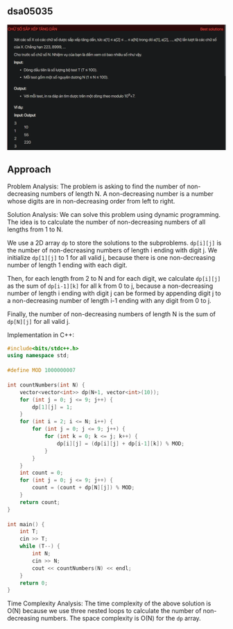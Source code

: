 ## dsa05035
![alt text](image.png)
## Approach
Problem Analysis:
The problem is asking to find the number of non-decreasing numbers of length N. A non-decreasing number is a number whose digits are in non-decreasing order from left to right.

Solution Analysis:
We can solve this problem using dynamic programming. The idea is to calculate the number of non-decreasing numbers of all lengths from 1 to N.

We use a 2D array `dp` to store the solutions to the subproblems. `dp[i][j]` is the number of non-decreasing numbers of length i ending with digit j. We initialize `dp[1][j]` to 1 for all valid j, because there is one non-decreasing number of length 1 ending with each digit.

Then, for each length from 2 to N and for each digit, we calculate `dp[i][j]` as the sum of `dp[i-1][k]` for all k from 0 to j, because a non-decreasing number of length i ending with digit j can be formed by appending digit j to a non-decreasing number of length i-1 ending with any digit from 0 to j.

Finally, the number of non-decreasing numbers of length N is the sum of `dp[N][j]` for all valid j.

Implementation in C++:

```cpp
#include<bits/stdc++.h>
using namespace std;

#define MOD 1000000007

int countNumbers(int N) {
    vector<vector<int>> dp(N+1, vector<int>(10));
    for (int j = 0; j <= 9; j++) {
        dp[1][j] = 1;
    }
    for (int i = 2; i <= N; i++) {
        for (int j = 0; j <= 9; j++) {
            for (int k = 0; k <= j; k++) {
                dp[i][j] = (dp[i][j] + dp[i-1][k]) % MOD;
            }
        }
    }
    int count = 0;
    for (int j = 0; j <= 9; j++) {
        count = (count + dp[N][j]) % MOD;
    }
    return count;
}

int main() {
    int T;
    cin >> T;
    while (T--) {
        int N;
        cin >> N;
        cout << countNumbers(N) << endl;
    }
    return 0;
}
```

Time Complexity Analysis:
The time complexity of the above solution is O(N) because we use three nested loops to calculate the number of non-decreasing numbers. The space complexity is O(N) for the `dp` array.